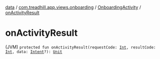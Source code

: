 [data](../../index.md) / [com.treadhill.app.views.onboarding](../index.md) / [OnboardingActivity](index.md) / [onActivityResult](./on-activity-result.md)

# onActivityResult

(JVM) `protected fun onActivityResult(requestCode: `[`Int`](https://kotlinlang.org/api/latest/jvm/stdlib/kotlin/-int/index.html)`, resultCode: `[`Int`](https://kotlinlang.org/api/latest/jvm/stdlib/kotlin/-int/index.html)`, data: `[`Intent`](https://developer.android.com/reference/android/content/Intent.html)`?): `[`Unit`](https://kotlinlang.org/api/latest/jvm/stdlib/kotlin/-unit/index.html)